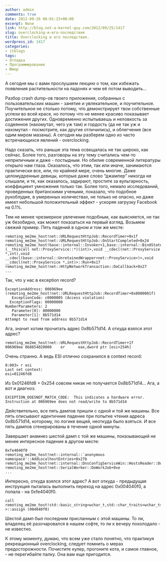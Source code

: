 ```yaml
---
author: admin
comments: true
date: 2012-09-26 06:01:23+00:00
excerpt: None
link: http://blog.not-a-kernel-guy.com/2012/09/25/1417
slug: overclocking-и-его-последствия
title: Overclocking и его последствия.
wordpress_id: 1417
categories:
- itblogs
tags:
- Отладка
- Программирование
- Юмор
---
```


А сегодня мы с вами прослушаем лекцию о том, как избежать появления растительности на ладонях и чем её потом выводить...



Разбор crash dump-ов твоего приложения, собранных с пользовательских машин - занятие и увлекательное, и поучительное. Поучительное не столько потому, что демонстрирует твои собственные успехи во всей красе, но потому что не менее красиво показывает достижения других. Одновременно испытываешь и неловкость за содеянное (нахомутал, чего уж там) и гордость (да не так уж и нахомутал - посмотрите, как другие отличились), и облегчение (все одим миром мазаны). А сегодня мы разберем одно из часто встречающихся явлений - overclocking.

<!-- more -->Надо сказать, что раньше эта тема освещалась не так широко, как сейчас. Более того, разговоры на эту тему считались чем-то неприличным и даже - постыдным. Но обилие современной литературы открыло нам глаза. Оказалось, что этим, так или иначе, занимаются практически все, или, по крайней мере, очень многие. Даже целомудренные девицы, которые даже слово “джампер” никогда не слышали, и те, как оказалось, задирают, простите за вульгарность, коеффициент умножения только так. Более того, немало исследований, проведенных британскими учеными, показало, что подобное рукоблудие, в умеренных количествах, не только не опасно, но даже имеет небольшой положительный эффект - ускоряя загрузку Facebook на 0.1%.

Тем не менее чрезмерное увлечение подобным, как выясняется, не так уж безобидно, как может показаться на первый взгляд. Возьмем свежий пример. Пять падений в одном и том же месте:



```no-highlight
remoting_me2me_host!net::URLRequestHttpJob::RecordTimer+0x1f
remoting_me2me_host!net::URLRequestHttpJob::OnStartCompleted+0x24
remoting_me2me_host!base::internal::Invoker<1,base::internal::BindState<base::internal::RunnableAdapter<void (__thiscall net::ProxyService::*)(int)>,void __cdecl(net::ProxyService *,int),void __cdecl(base::internal::UnretainedWrapper<net::ProxyService>)>,void __cdecl(net::ProxyService *,int)>::Run+0x17
remoting_me2me_host!net::HttpNetworkTransaction::DoCallback+0x27
...
```



Так, что у нас в exception record?



```no-highlight
ExceptionAddress: 006969ee (remoting_me2me_host!net::URLRequestHttpJob::RecordTimer+0x0000001f)
   ExceptionCode: c0000005 (Access violation)
  ExceptionFlags: 00000000
NumberParameters: 2
   Parameter[0]: 00000000
   Parameter[1]: 8b571d14
Attempt to read from address 8b571d14
```



Ага, значит хотим прочитать адрес 0x8b571d14. А откуда взялся этот адрес?



```no-highlight
remoting_me2me_host!net::URLRequestHttpJob::RecordTimer+1f 
006969ee 0b8654020000    or      eax,dword ptr [esi+254h]
```



Очень странно. А ведь ESI отлично сохранился в context record:



```no-highlight
0:003> r esi
Last set context:
esi=01246fd8
```



Из 0x01246fd8 + 0x254 совсем никак не получается 0x8b571d14... Ага, а вот и диагноз:



```no-highlight
EXCEPTION_DOESNOT_MATCH_CODE:  This indicates a hardware error.
Instruction at 006969ee does not read/write to 8b571d14
```



Действительно, все пять дампов пришли с одной и той же машины. Все пять описывают идентичние падение при попытке чтения адреса 0x8b571d14, которому, по логике вещей, неоткуда было взяться. И все пять дампов сгенерированы в течение одной минуты.

Завершает анамнез шестой дамп с той же машины, показывающий не менее интересное падение в другом месте:



```no-highlight
0xfe4040f0
remoting_me2me_host!net::internal::`anonymous namespace'::AddLocalhostEntries+0x27b
remoting_me2me_host!net::internal::DnsConfigServiceWin::HostsReader::DoWork+0x44 remoting_me2me_host!net::SerialWorker::DoWorkJob+0xe
...
```



Интересно, откуда взялся этот адрес? А вот откуда - предыдущая инструкция пыталась выполнить переход на адрес 0x004040f0, а попала - на 0xfe4040f0.



```no-highlight
call    remoting_me2me_host!std::basic_string<wchar_t,std::char_traits<wchar_t>,std::allocator<wchar_t> >::assign (004040f0)
```



Шестой дамп был последним присланным с этой машины. То ли, владелец её разочаровался в нашем софте, то ли к вечеру похолодало - не известно.

К этому моменту, думаю, что всем уже стало понятно, что практикуя рекреационный overclocking, следует помнить о мерах предосторожности. Почистите кулер, прогоните кота, и самое главное, - не перегибайте палку. Она вам еще пригодится.

